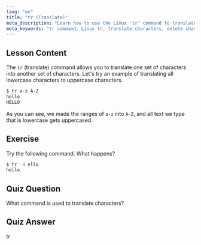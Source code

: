 ```yaml
---
lang: "en"
title: "tr (Translate)"
meta_description: "Learn how to use the Linux 'tr' command to translate and delete characters. Understand character translation with examples and exercises. Start your Linux journey!"
meta_keywords: "tr command, Linux tr, translate characters, delete characters, Linux tutorial, beginner Linux, Linux guide"
---
```


## Lesson Content

The `tr` (translate) command allows you to translate one set of characters into another set of characters. Let's try an example of translating all lowercase characters to uppercase characters.

```bash
$ tr a-z A-Z
hello
HELLO
```

As you can see, we made the ranges of `a-z` into `A-Z`, and all text we type that is lowercase gets uppercased.

## Exercise

Try the following command. What happens?

```bash
$ tr -d ello
hello
```

## Quiz Question

What command is used to translate characters?

## Quiz Answer

tr
